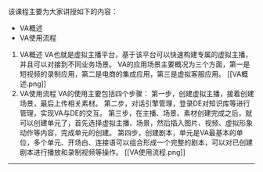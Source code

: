 该课程主要为大家讲授如下的内容：
- VA概述
- VA使用流程


1. VA概述
	VA也就是虚拟主播平台，基于该平台可以快速构建专属的虚拟主播，并且可以对接到不同业务场景。
	VA的应用场景主要概况为三个方面，第一是短视频的录制应用，第二是电商的集成应用，第三是虚拟客服应用。
	[[VA概述.png]]
2. VA使用流程
	VA的使用主要包括四个步骤：
	第一步，创建虚拟主播，接着创建场景，最后上传相关素材。
	第二步，对话引擎管理，登录DE对知识库等进行管理，实现VA与DE的交互。
	第三步，在主播、场景、素材创建完成之后，就可以创建单元了，首先选择虚拟主播、场景，然后插入图片、视频、虚拟形象动作等内容，完成单元的创建。
	第四步，创建剧本，单元是VA最基本的单位，多个单元、开场白、连接语可以组合形成一个完整的剧本，可以对已创建剧本进行播放和录制视频等操作。
	[[VA使用流程.png]]

---

